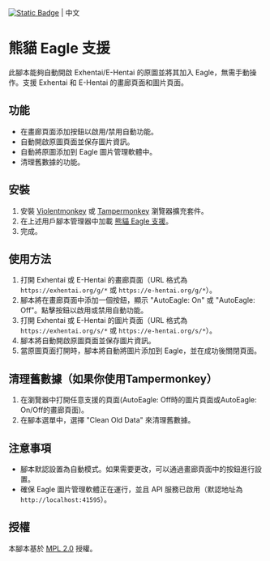 [![Static Badge](https://img.shields.io/badge/lang-en-red)](https://github.com/Max46656/EverythingInGreasyFork/blob/main/%E7%9C%81%E6%99%82/Exhentai%20Eagle%20Supper/README.md) | 中文
# 熊貓 Eagle 支援
此腳本能夠自動開啟 Exhentai/E-Hentai 的原圖並將其加入 Eagle，無需手動操作。支援 Exhentai 和 E-Hentai 的畫廊頁面和圖片頁面。

## 功能
* 在畫廊頁面添加按鈕以啟用/禁用自動功能。
* 自動開啟原圖頁面並保存圖片資訊。
* 自動將原圖添加到 Eagle 圖片管理軟體中。
* 清理舊數據的功能。

## 安裝
1. 安裝 [Violentmonkey](https://violentmonkey.github.io) 或 [Tampermonkey](https://www.tampermonkey.net/) 瀏覽器擴充套件。
2. 在上述用戶腳本管理器中加載 [熊貓 Eagle 支援](https://greasyfork.org/zh-TW/scripts/501634/熊貓-eagle-支援)。
3. 完成。

## 使用方法
1. 打開 Exhentai 或 E-Hentai 的畫廊頁面（URL 格式為 `https://exhentai.org/g/*` 或 `https://e-hentai.org/g/*`）。
2. 腳本將在畫廊頁面中添加一個按鈕，顯示 "AutoEagle: On" 或 "AutoEagle: Off"。點擊按鈕以啟用或禁用自動功能。
3. 打開 Exhentai 或 E-Hentai 的圖片頁面（URL 格式為 `https://exhentai.org/s/*` 或 `https://e-hentai.org/s/*`）。
4. 腳本將自動開啟原圖頁面並保存圖片資訊。
5. 當原圖頁面打開時，腳本將自動將圖片添加到 Eagle，並在成功後關閉頁面。

## 清理舊數據（如果你使用Tampermonkey）
1. 在瀏覽器中打開任意支援的頁面(AutoEagle: Off時的圖片頁面或AutoEagle: On/Off的畫廊頁面)。
2. 在腳本選單中，選擇 "Clean Old Data" 來清理舊數據。

## 注意事項
* 腳本默認設置為自動模式。如果需要更改，可以通過畫廊頁面中的按鈕進行設置。
* 確保 Eagle 圖片管理軟體正在運行，並且 API 服務已啟用（默認地址為 `http://localhost:41595`）。

## 授權
本腳本基於 [MPL 2.0](https://www.mozilla.org/en-US/MPL/2.0/) 授權。


